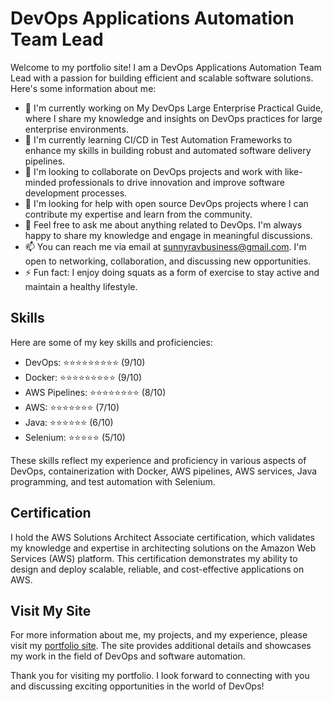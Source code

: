 # DevOps Applications Automation Team Lead

Welcome to my portfolio site! I am a DevOps Applications Automation Team Lead with a passion for building efficient and scalable software solutions. Here's some information about me:

- 🔭 I'm currently working on My DevOps Large Enterprise Practical Guide, where I share my knowledge and insights on DevOps practices for large enterprise environments.
- 🌱 I'm currently learning CI/CD in Test Automation Frameworks to enhance my skills in building robust and automated software delivery pipelines.
- 👯 I'm looking to collaborate on DevOps projects and work with like-minded professionals to drive innovation and improve software development processes.
- 🤔 I'm looking for help with open source DevOps projects where I can contribute my expertise and learn from the community.
- 💬 Feel free to ask me about anything related to DevOps. I'm always happy to share my knowledge and engage in meaningful discussions.
- 📫 You can reach me via email at sunnyravbusiness@gmail.com. I'm open to networking, collaboration, and discussing new opportunities.
- ⚡ Fun fact: I enjoy doing squats as a form of exercise to stay active and maintain a healthy lifestyle.

## Skills

Here are some of my key skills and proficiencies:

- DevOps: ⭐⭐⭐⭐⭐⭐⭐⭐⭐ (9/10)
- Docker: ⭐⭐⭐⭐⭐⭐⭐⭐⭐ (9/10)
- AWS Pipelines: ⭐⭐⭐⭐⭐⭐⭐⭐ (8/10)
- AWS: ⭐⭐⭐⭐⭐⭐⭐ (7/10)
- Java: ⭐⭐⭐⭐⭐⭐ (6/10)
- Selenium: ⭐⭐⭐⭐⭐ (5/10)

These skills reflect my experience and proficiency in various aspects of DevOps, containerization with Docker, AWS pipelines, AWS services, Java programming, and test automation with Selenium.

## Certification

I hold the AWS Solutions Architect Associate certification, which validates my knowledge and expertise in architecting solutions on the Amazon Web Services (AWS) platform. This certification demonstrates my ability to design and deploy scalable, reliable, and cost-effective applications on AWS.

## Visit My Site

For more information about me, my projects, and my experience, please visit my [portfolio site](https://www.botcat.org/). The site provides additional details and showcases my work in the field of DevOps and software automation.

Thank you for visiting my portfolio. I look forward to connecting with you and discussing exciting opportunities in the world of DevOps!